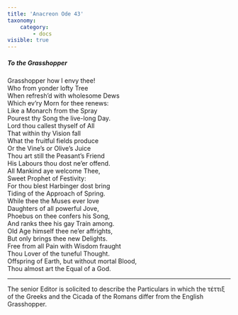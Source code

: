 ```yaml
---
title: 'Anacreon Ode 43'
taxonomy:
    category:
        - docs
visible: true
---
```


##### To the Grasshopper

Grasshopper how I envy thee!  
Who from yonder lofty Tree  
When refresh’d with wholesome Dews  
Which ev’ry Morn for thee renews:  
Like a Monarch from the Spray  
Pourest thy Song the live-long Day.  
Lord thou callest thyself of All  
That within thy Vision fall  
What the fruitful fields produce  
Or the Vine’s or Olive’s Juice  
Thou art still the Peasant’s Friend  
His Labours thou dost ne’er offend.  
All Mankind aye welcome Thee,  
Sweet Prophet of Festivity:  
For thou blest Harbinger dost bring  
Tiding of the Approach of Spring.  
While thee the Muses ever love  
Daughters of all powerful Jove,  
Phoebus on thee confers his Song,  
And ranks thee his gay Train among.  
Old Age himself thee ne’er affrights,  
But only brings thee new Delights.  
Free from all Pain with Wisdom fraught  
Thou Lover of the tuneful Thought.  
Offspring of Earth, but without mortal Blood,  
Thou almost art the Equal of a God.

---

The senior Editor is solicited to describe the Particulars in which the τέττιξ of the Greeks and the Cicada of the Romans differ from the English Grasshopper.